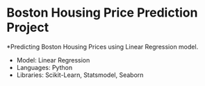 # Boston Housing Price Prediction Project
*Predicting Boston Housing Prices using Linear Regression model.
- Model: Linear Regression
- Languages: Python
- Libraries: Scikit-Learn, Statsmodel, Seaborn
